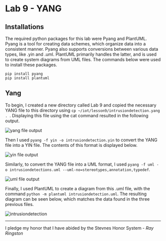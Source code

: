 # Lab 9 - YANG

## Installations
The required python packages for this lab were Pyang and PlantUML. Pyang is a tool for creating data schemes, which organize data into a consistent manner. Pyang also supports conversions between various data types, like .yin and .uml. PlantUML primarily handles the latter, and is used to create system diagrams from UML files. The commands below were used to install these packages.

```
pip install pyang
pip install plantuml
```
## Yang
To begin, I created a new directory called Lab 9 and copied the necessary YANG file to this directory using ```cp ~/iot/lesson9/intrusiondetection.yang . ```. Displaying this file using the cat command resulted in the following output.

![yang file output](https://github.com/user-attachments/assets/30350959-f494-4d0c-8fb2-0860b5611370)


Then I used ```pyang -f yin -o intrusiondetection.yin``` to convert the YANG file into a YIN file. The contents of this format is displayed below.

![yin file output](https://github.com/user-attachments/assets/4c3c4d74-9b8a-4857-8c24-1c6eeeaddf17)

Similarly, to convert the YANG file into a UML format, I used ```pyang -f uml -o intrusiondetections.uml --uml-no=stereotypes,annotation,typedef```.

![uml file output](https://github.com/user-attachments/assets/0a842e81-2c06-400b-839f-38d449838a0e)

Finally, I used PlantUML to create a diagram from this .uml file, with the command ```python -m plantuml intrusiondetection.uml```. The resulting diagram can be seen below, which matches the data found in the three previous files.

![intrusiondetection](https://github.com/user-attachments/assets/7a31e153-c932-4fce-9579-1bac05bc10a3)

---

I pledge my honor that I have abided by the Stevnes Honor System - _Ray Ringston_
